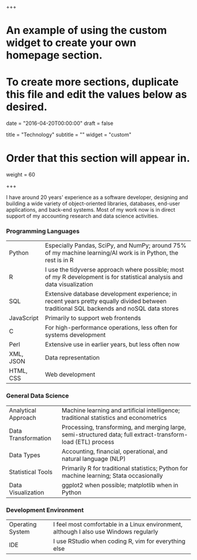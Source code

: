 +++
# An example of using the custom widget to create your own homepage section.
# To create more sections, duplicate this file and edit the values below as desired.

date = "2016-04-20T00:00:00"
draft = false

title = "Technology"
subtitle = ""
widget = "custom"

# Order that this section will appear in.
weight = 60

+++

I have around 20 years' experience as a software developer, designing and building a wide variety of object-oriented libraries, databases, end-user applications, and back-end systems. Most of my work now is in direct support of my accounting research and data science activities.

### Programming Languages
|                         |                                       |
| ----------------------- | ------------------------------------- |
| Python                  | Especially Pandas, SciPy, and NumPy; around 75% of my machine learning/AI work is in Python, the rest is in R |
| R                       | I use the tidyverse approach where possible; most of my R development is for statistical analysis and data visualization |
| SQL                     | Extensive database development experience; in recent years pretty equally divided between traditional SQL backends and noSQL data stores |
| JavaScript              | Primarily to support web frontends |
| C                       | For high-performance operations, less often for systems development |
| Perl                    | Extensive use in earlier years, but less often now |
| XML, JSON               | Data representation |
| HTML, CSS               | Web development |

### General Data Science
|                         |                                       |
| ----------------------- | ------------------------------------- |
|	Analytical Approach     | Machine learning and artificial intelligence; traditional statistics and econometrics |
|	Data Transformation     | Processing, transforming, and merging large, semi-structured data; full extract-transform-load (ETL) process
| Data Types              | Accounting, financial, operational, and natural language (NLP) |
|	Statistical Tools       | Primarily R for traditional statistics; Python for machine learning; Stata occasionally |
|	Data Visualization      | ggplot2 when possible; matplotlib when in Python |

### Development Environment
|                         |                                       |
| ----------------------- | ------------------------------------- |
| Operating System        | I feel most comfortable in a Linux environment, although I also use Windows regularly |
| IDE                     | I use RStudio when coding R, vim for everything else |